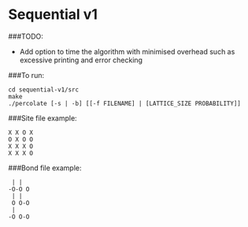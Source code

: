 # Sequential v1

###TODO:

- Add option to time the algorithm with minimised overhead such as excessive printing and error checking

###To run:

```console
cd sequential-v1/src
make
./percolate [-s | -b] [[-f FILENAME] | [LATTICE_SIZE PROBABILITY]]
```

###Site file example:

```
X X O X
O X O O
X X X O
X X X O
```

###Bond file example:

```
 | |
-O-O O
 | |
 O O-O
 |
-O O-O
```
